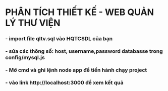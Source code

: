 <h1> PHÂN TÍCH THIẾT KẾ - WEB QUẢN LÝ THƯ VIỆN</h1>


<h3>- import file qltv.sql vào HQTCSDL của bạn<br><br>
- sửa các thông số: host, username,password databasse trong config/mysql.js<br><br>
- Mở cmd và ghi lệnh node app để tiến hành chạy project<br><br>
- vào link http://localhost:3000 để xem kết quả<br></h3>
